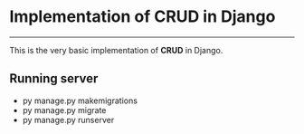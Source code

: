 # Implementation of CRUD in Django
------------------------------------------------------------------------------------------------------
This is the very basic implementation of **CRUD** in Django.

## Running server

* py manage.py makemigrations  
* py manage.py migrate
* py manage.py runserver  




